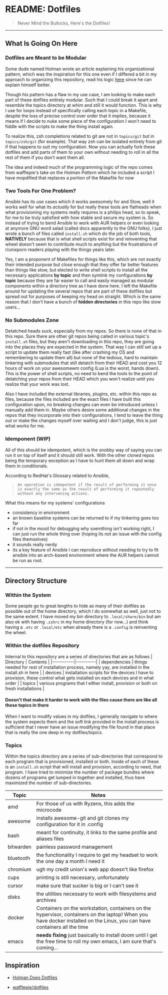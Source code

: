 # README: Dotfiles

> Never Mind the Bullocks, Here's the Dotfiles!



---

## What Is Going On Here

### Dotfiles are Meant to be Modular

Some dude named Holman wrote an article explaining his organizational pattern, which was the inspiration for this one even if I differed a bit in my approach to organizing this repository, read his logic [here](https://zachholman.com/2010/08/dotfiles-are-meant-to-be-forked/) since he can explain himself better.

Though his pattern has a flaw in my use case, I am looking to make each part of these dotfiles entirely modular. Such that I could break it apart and resemble the topics directory at whim and still it would function. This is why I use for loops instead of specifically calling each topic in a Makefile, despite the loss of precise control over order that it implies, because it means if I decide to nuke some piece of the configuration I won't need to fiddle with the scripts to make the thing install again.

To realize this, zsh completions related to git are not in `topics/git` but in `topics/zsh/git` (for example). That way zsh can be isolated entirely from git if that happens to suit my configuration. Now you can actually fork these dotfiles and add parts of them to your own without needing to roll in all the rest of them if you don't want them all.

The idea and indeed much of the programming logic of the repo comes from wafflepie's take on the _Holman Pattern_ which he included a script I have mopdified that replaces a portion of the Makefile for now

### Two Tools For One Problem?

Ansible has its use cases which it works awesomely for and Stow, well it works well for what its _actually_ for but really these tools are flatheads when what provisioning my systems really requires is a philips head, so to speak, for me to be truly satisfied with how stable and secure my system is. So instead of trying to bend Ansible to work with AUR helpers or even looking at anymore GNU word salad (called docs apparently to the GNU folks), I just wrote a bunch of files called `install.sh` which do the job of both tools, **NATIVELY** because that is what shell scripts exist for and reinventing that wheel doesn't seem to contribute much to anything but the frustrations of r/unixporn readers playing with the things years later.

Yes, I am a proponent of Makefiles for things like this, which are not exactly their intended purpose but close enough that they offer far better features than things like stow, but elected to write shell scripts to install all the necessary applications **by topic** and then symlink my configurations **by topic** because they are far easier to call and easily managed as modular components within a directory tree as I have done here. I left the Makefile around for updating the several repos that are part of these dotfiles but spread out for purposes of keeping my head on straight. Which is the same reason that I don't have a bunch of **hidden directories** in this repo like stow users...

### No Submodules Zone

Detatched heads suck, especially from my repos. So there is none of that in this repo. Sure there are other git repos being called in various topic's `install.sh` files, but they aren't downloading in this repo, they are going into the places they are expected in the system. That way I can still set up a script to update them really fast (like after crashing my OS and remembering to update them all) but none of the tedious, hard to maintain tinkering with submodules that still detatch from their HEAD and cost you 12 hours of work on your awesomewm config (Lua is the worst, hands down). This is the power of shell scripts, no need to bend the tools to the point of detatching your repos from their HEAD which you won't realize until you realize that your work was lost.

Also I have included the external libraries, plugins, etc. within this repo as files, because the files included are the exact files I have built this configuration upon, no breaking changes can even be introduced unless I manually add them in. Maybe others desire some additional changes in the repos that they incorporate into their configurations, I tend to leave the thing out or make the changes myself over waiting and I don't judge, this is just what works for me.

### Idemponent (WIP)

All of this should be idempotent, which is the snobby way of saying you can run it on top of itself and it should still work. With the other cloned repos being the temporary exception as I have to hunt them all down and wrap them in conditionals.

According to RedHat's Glossary related to Ansible,

>     An operation is idempotent if the result of performing it once is exactly the same as the result of performing it repeatedly without any intervening actions.

What this means for my systems' configurations

- consistency in environment
- an known baseline systems can be returned to if my tinkering goes too far
- if not in the mood for debugging why soemthing isn't working right, I can just run the whole thing over (hoping its not an issue with the config files themselves)
- it sounds really nerdy
- its a key feature of Ansible I can reproduce without needing to try to fit ansible into an arch-based environment where the AUR helpers cannot be run as root.

---

## Directory Structure

### Within the System

Some people go to great lengths to hide as many of their dotfiles as possible out of the home directory, which I do somewhat as well, just not to the same extent. I have moved my bin directory to `.local/share/bin` but am also ok with having `.zshrc` in my home directory (for now...) and think having a `.etc` or `.local/etc` when already there is a `.config` is reinventing the wheel.

### Within the dotfiles Repository

Internal to this repository are a series of directories that are as follows
| Directory | Contents |
|-----------|----------|
| dependencies | things needed for rest of installation process, namely yay, are installed in the install.sh in here |
| devices | installation scripts for the devices I have to provision, these control what gets installed on each devices and in what order |
| topics | various programs that I either install, provision or both on fresh installations |

#### Doesn't that make it harder to work with the files cause there are like all these topics in there

When I want to modify values in my dotfiles, I generally navigate to where the system expects them and the soft link provided in the install process is sufficient that I never have an issue modifying the file found in that place that is really the one deep in my dotfiles/topics.

### Topics

Within the topics directory are a series of sub-directories that correspond to each program that is provisioned, installed or both. Inside of each of these is an `install.sh` script that will install and provision, according to need, that program. I have tried to minimize the number of package bundles where dozens of programs get lumped in together and installed, thus have maximized the number of sub-directories.

| Topic     | Notes                                                                                                                                                                    |
| --------- | ------------------------------------------------------------------------------------------------------------------------------------------------------------------------ |
| amd       | For those of us with Ryzens, this adds the microcode                                                                                                                     |
| awesome   | installs awesome-git and git clones my configuration for it in .config                                                                                                   |
| bash      | meant for continuity, it links to the same profile and aliases files                                                                                                     |
| bitwarden | painless password management                                                                                                                                             |
| bluetooth | the functionality I require to get my headset to work the one day a month I need it                                                                                      |
| chromium  | ugh my credit union's web app doesn't like firefox                                                                                                                       |
| cups      | printing is still necessary, unfortunately                                                                                                                               |
| cursor    | make sure that sucker is big or I can't see it                                                                                                                           |
| disks     | the utilities necessary to work with filesystems and archives                                                                                                            |
| docker    | Containers on the workstation, containers on the hypervisor, containers on the laptop! When you have docker installed on the Linux, you can have containers all the time |
| emacs     | **needs fixing** just basically to install doom until I get the free time to roll my own emacs, I am sure that's coming...                                               |

## Inspiration

- [Holman Does Dotfiles](https://github.com/holman/dotfiles)

- [wafflepie/dotfiles](https://github.com/wafflepie/dotfiles)
